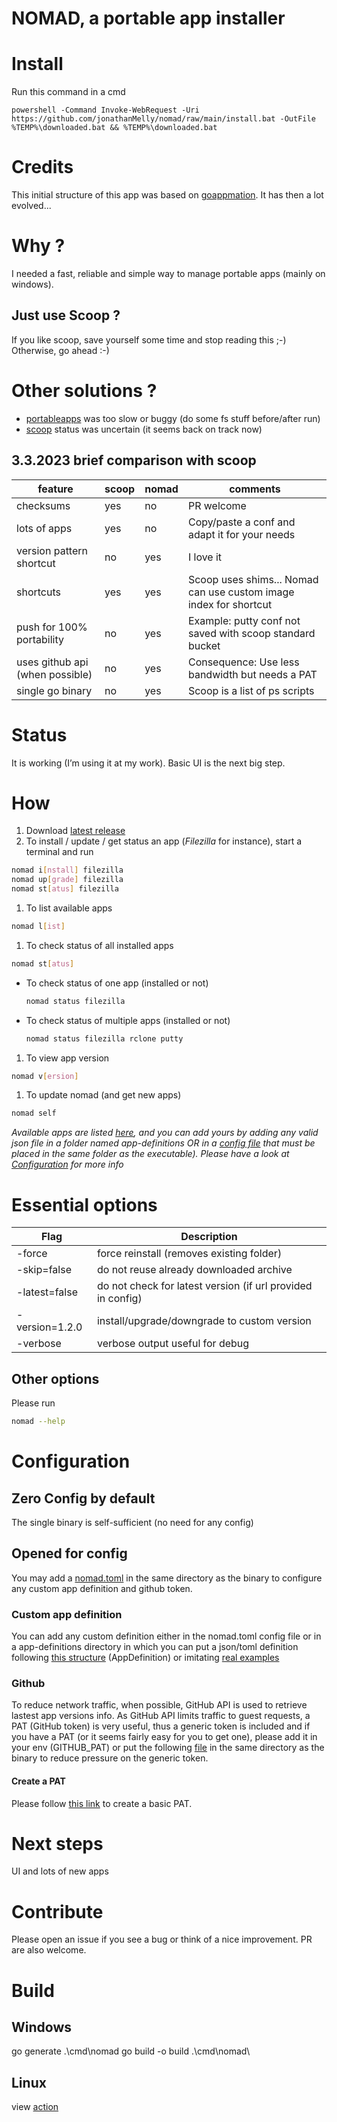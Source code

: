# NOMAD, a portable app installer 

# Install
Run this command in a cmd
```shell
powershell -Command Invoke-WebRequest -Uri https://github.com/jonathanMelly/nomad/raw/main/install.bat -OutFile %TEMP%\downloaded.bat && %TEMP%\downloaded.bat
```
# Credits
This initial structure of this app was based on [goappmation](https://github.com/josephspurrier/goappmation).
It has then a lot evolved...

# Why ?
I needed a fast, reliable and simple way to manage portable apps (mainly on windows).

## Just use Scoop ?
If you like scoop, save yourself some time and stop reading this ;-)
Otherwise, go ahead :-)

# Other solutions ?
 * [portableapps](https://portableapps.com/) was too slow or buggy (do some fs stuff before/after run) 
 * [scoop](https://scoop.sh/) status was uncertain (it seems back on track now)

## 3.3.2023 brief comparison with scoop

| feature                         | scoop | nomad | comments                                                          |
|---------------------------------|-------|-------|-------------------------------------------------------------------|
| checksums                       | yes   | no    | PR welcome                                                        |
| lots of apps                    | yes   | no    | Copy/paste a conf and adapt it for your needs                     |
| version pattern shortcut        | no    | yes   | I love it                                                         |
| shortcuts                       | yes   | yes   | Scoop uses shims... Nomad can use custom image index for shortcut |
| push for 100% portability       | no    | yes   | Example: putty conf not saved with scoop standard bucket          |
| uses github api (when possible) | no    | yes   | Consequence: Use less bandwidth but needs a PAT                   |
| single go binary                | no    | yes   | Scoop is a list of ps scripts                                     |


# Status
It is working (I’m using it at my work). Basic UI is the next big step.

# How
 1. Download [latest release](https://github.com/jonathanMelly/portable-app-installer/releases/latest)
 2. To install / update / get status an app (*Filezilla* for instance), start a terminal and run
```bash 
nomad i[nstall] filezilla
nomad up[grade] filezilla
nomad st[atus] filezilla
```
 1. To list available apps

```bash 
nomad l[ist]
```

1. To check status of all installed apps

```bash 
nomad st[atus]
```

- To check status of one app (installed or not)
    ```bash 
    nomad status filezilla
    ```
- To check status of multiple apps (installed or not)
  ```bash 
  nomad status filezilla rclone putty
  ```

 1. To view app version

```bash 
nomad v[ersion]
```

 1. To update nomad (and get new apps)

```bash 
nomad self
```

*Available apps are listed [here](cmd/nomad/app-definitions), and you can add yours by adding any valid json file 
in a folder named app-definitions OR in a [config file](config/nomad.toml) that must be placed in the same folder as the executable).
Please have a look at [Configuration](#configuration) for more info*

# Essential options

| Flag                    | Description                                                         |
|-------------------------|---------------------------------------------------------------------|
| -force                  | force reinstall (removes existing folder)                           |
| -skip=false             | do not reuse already downloaded archive                             |
| -latest=false           | do not check for latest version (if url provided in config)         |
| -version=1.2.0          | install/upgrade/downgrade to custom version                         |
| -verbose                | verbose output useful for debug                                     |

## Other options
Please run
```bash 
nomad --help
```

# Configuration

## Zero Config by default
The single binary is self-sufficient (no need for any config)

## Opened for config
You may add a [nomad.toml](config/nomad.toml) in the same directory as the binary to configure any custom app definition and github token.

### Custom app definition
You can add any custom definition either in the nomad.toml config file or in a app-definitions directory in which you can put a json/toml definition
following [this structure](internal/pkg/data/data.go) (AppDefinition) or imitating [real examples](cmd/nomad/app-definitions)

### Github
To reduce network traffic, when possible, GitHub API is used to retrieve lastest app versions info.
As GitHub API limits traffic to guest requests, a PAT (GitHub token) is very useful, thus a generic token is included
and if you have a PAT (or it seems fairly easy for you to get one), please add it in your env (GITHUB_PAT) or put the following [file](config/nomad.toml) in 
the same directory as the binary to reduce pressure on the generic token.

#### Create a PAT
Please follow [this link](https://docs.github.com/en/authentication/keeping-your-account-and-data-secure/creating-a-personal-access-token) to create a basic PAT.

# Next steps
UI and lots of new apps

# Contribute
Please open an issue if you see a bug or think of a nice improvement.
PR are also welcome.

# Build
## Windows
go generate .\cmd\nomad
go build -o build .\cmd\nomad\
## Linux
view [action](.github/workflows/go.yml)
